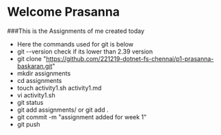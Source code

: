 # Welcome Prasanna
###This is the Assignments of me created today
- Here the commands used for git is below
- git --version check if its lower than 2.39 version
- git clone "https://github.com/221219-dotnet-fs-chennai/p1-prasanna-baskaran.git"
- mkdir assignments
- cd assignments
- touch activity1.sh activity1.md
- vi activity1.sh
- git status
- git add assignments/ or git add .
- git commit -m "assignment added for week 1"
- git push
